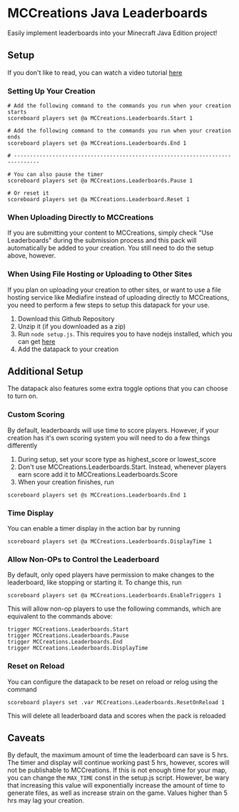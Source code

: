 # MCCreations Java Leaderboards
 Easily implement leaderboards into your Minecraft Java Edition project!

## Setup
If you don't like to read, you can watch a video tutorial [here](https://www.youtube.com/watch?v=J-jFLN4VRaI)
### Setting Up Your Creation
```mcfunction
# Add the following command to the commands you run when your creation starts
scoreboard players set @a MCCreations.Leaderboards.Start 1

# Add the following command to the commands you run when your creation ends
scoreboard players set @a MCCreations.Leaderboards.End 1

# ------------------------------------------------------------------------------

# You can also pause the timer
scoreboard players set @a MCCreations.Leaderboards.Pause 1

# Or reset it
scoreboard players set @a MCCreations.Leaderboard.Reset 1
``` 


### When Uploading Directly to MCCreations
If you are submitting your content to MCCreations, simply check "Use Leaderboards" during the submission process and this pack will automatically be added to your creation. You still need to do the setup above, however.

### When Using File Hosting or Uploading to Other Sites
If you plan on uploading your creation to other sites, or want to use a file hosting service like Mediafire instead of uploading directly to MCCreations, you need to perform a few steps to setup this datapack for your use.

1. Download this Github Repository
2. Unzip it (if you downloaded as a zip)
3. Run `node setup.js`. This requires you to have nodejs installed, which you can get [here](https://nodejs.org)
4. Add the datapack to your creation


## Additional Setup
The datapack also features some extra toggle options that you can choose to turn on.

### Custom Scoring
By default, leaderboards will use time to score players. However, if your creation has it's own scoring system you will need to do a few things differently
1. During setup, set your score type as highest_score or lowest_score
2. Don't use MCCreations.Leaderboards.Start. Instead, whenever players earn score add it to MCCreations.Leaderboards.Score
3. When your creation finishes, run
```mcfunction
scoreboard players set @s MCCreations.Leaderboards.End 1
```

### Time Display
You can enable a timer display in the action bar by running
```mcfunction
scoreboard players set @a MCCreations.Leaderboards.DisplayTime 1
```

### Allow Non-OPs to Control the Leaderboard
By default, only oped players have permission to make changes to the leaderboard, like stopping or starting it. To change this, run
```mcfunction
scoreboard players set @a MCCreations.Leaderboards.EnableTriggers 1
```

This will allow non-op players to use the following commands, which are equivalent to the commands above:
```mcfunction
trigger MCCreations.Leaderboards.Start
trigger MCCreations.Leaderboards.Pause
trigger MCCreations.Leaderboards.End
trigger MCCreations.Leaderboards.DisplayTime
```

### Reset on Reload
You can configure the datapack to be reset on reload or relog using the command
```mcfunction
scoreboard players set .var MCCreations.Leaderboards.ResetOnReload 1
```
This will delete all leaderboard data and scores when the pack is reloaded

## Caveats
By default, the maximum amount of time the leaderboard can save is 5 hrs. The timer and display will continue working past 5 hrs, however, scores will not be publishable to MCCreations. If this is not enough time for your map, you can change the `MAX_TIME` const in the setup.js script. However, be wary that increasing this value will exponentially increase the amount of time to generate files, as well as increase strain on the game. Values higher than 5 hrs may lag your creation.
